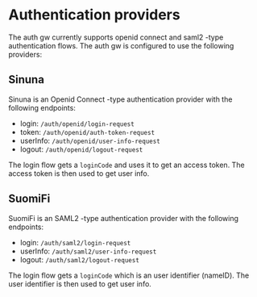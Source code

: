# Authentication providers

The auth gw currently supports openid connect and saml2 -type authentication flows. The auth gw is configured to use the following providers:

## Sinuna

Sinuna is an Openid Connect -type authentication provider with the following endpoints:

- login: `/auth/openid/login-request`
- token: `/auth/openid/auth-token-request`
- userInfo: `/auth/openid/user-info-request`
- logout: `/auth/openid/logout-request`

The login flow gets a `loginCode` and uses it to get an access token. The access token is then used to get user info.

## SuomiFi

SuomiFi is an SAML2 -type authentication provider with the following endpoints:

- login: `/auth/saml2/login-request`
- userInfo: `/auth/saml2/user-info-request`
- logout: `/auth/saml2/logout-request`

The login flow gets a `loginCode` which is an user identifier (nameID). The user identifier is then used to get user info.
